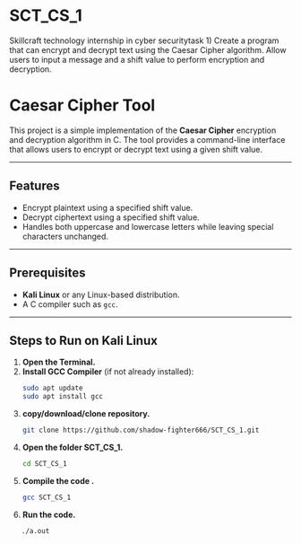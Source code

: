 # SCT_CS_1
Skillcraft technology internship in cyber securitytask 1) Create a program that can encrypt and decrypt text using the Caesar Cipher algorithm. Allow users to input a message and a shift value to perform encryption and decryption.
# Caesar Cipher Tool

This project is a simple implementation of the **Caesar Cipher** encryption and decryption algorithm in C. The tool provides a command-line interface that allows users to encrypt or decrypt text using a given shift value.

---

## Features
- Encrypt plaintext using a specified shift value.
- Decrypt ciphertext using a specified shift value.
- Handles both uppercase and lowercase letters while leaving special characters unchanged.

---

## Prerequisites
- **Kali Linux** or any Linux-based distribution.
- A C compiler such as `gcc`.

---

## Steps to Run on Kali Linux

1. **Open the Terminal.**
2. **Install GCC Compiler** (if not already installed):
   ```bash
   sudo apt update
   sudo apt install gcc
3. **copy/download/clone repository.**
   ```bash
   git clone https://github.com/shadow-fighter666/SCT_CS_1.git
4. **Open the folder SCT_CS_1.**
   ```bash
   cd SCT_CS_1
5. **Compile the code .**
   ```bash
   gcc SCT_CS_1
6. **Run the code.**
```bash
   ./a.out
   
